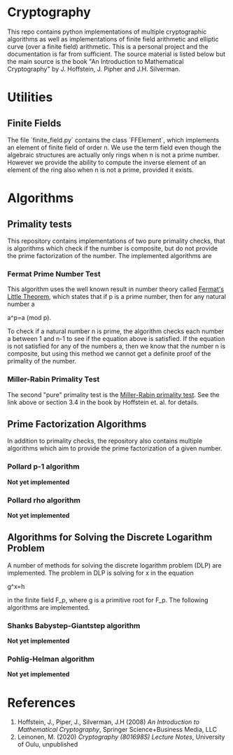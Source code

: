 # Cryptography
This repo contains python implementations of multiple cryptographic algorithms as well as implementations of finite field arithmetic and elliptic curve (over a finite field) arithmetic. This is a personal project and the documentation is far from sufficient.
The source material is listed below but the main source is the book "An Introduction to Mathematical Cryptography" by J. Hoffstein, J. Pipher and J.H. Silverman. 

# Utilities
## Finite Fields
The file ´finite_field.py´ contains the class ´FFElement´, which implements an element of finite field of order n. We use the term field even though the algebraic structures are actually only rings when n is not a prime number. However we provide the ability to compute the inverse element of an element of the ring also when n is not a prime, provided it exists.

# Algorithms
## Primality tests
This repository contains implementations of two pure primality checks, that is algorithms which check if the number is composite, but do not provide the prime factorization of the number. The implemented algorithms are

### Fermat Prime Number Test
This algorithm uses the well known result in number theory called [Fermat's Little Theorem](https://en.wikipedia.org/wiki/Fermat%27s_little_theorem), which states that if p is a prime number, then for any natural number a

a^p=a (mod p).

To check if a natural number n is prime, the algorithm checks each number a between 1 and n-1 to see if the equation above is satisfied. If the equation is not satisfied for any of the numbers a, then we know that the number n is composite, but using this method we cannot get a definite proof of the primality of the number.

### Miller-Rabin Primality Test
The second "pure" primality test is the [Miller-Rabin primality test](https://en.wikipedia.org/wiki/Miller%E2%80%93Rabin_primality_test). See the link above or section 3.4 in the book by Hoffstein et. al. for details.

## Prime Factorization Algorithms
In addition to primality checks, the repository also contains multiple algorithms which aim to provide the prime factorization of a given number.

### Pollard p-1 algorithm
**Not yet implemented**
### Pollard rho algorithm
**Not yet implemented**

## Algorithms for Solving the Discrete Logarithm Problem
A number of methods for solving the discrete logarithm problem (DLP) are implemented. The problem in DLP is solving for x in the equation 

g^x=h

in the finite field F_p, where g is a primitive root for F_p. The following algorithms are implemented.

### Shanks Babystep-Giantstep algorithm
**Not yet implemented**

### Pohlig-Helman algorithm
**Not yet implemented**

# References
1. Hoffstein, J., Piper, J., Silverman, J.H (2008) *An Introduction to Mathematical Cryptography*, Springer Science+Business Media, LLC
2. Leinonen, M. (2020) *Cryptography (801698S) Lecture Notes*, University of Oulu, unpublished 